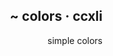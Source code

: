 <p align="right">
    <h2 align="right">~ colors · ccxli</h2>
</p>

<p align="right">
    simple colors
</p>
